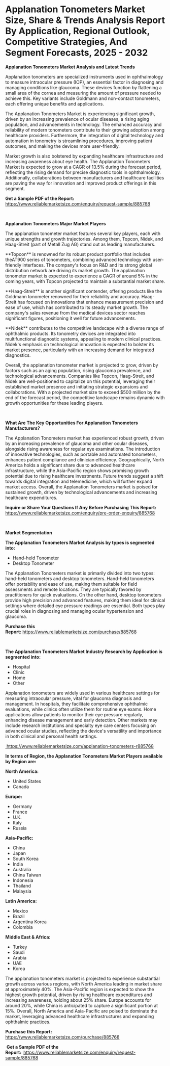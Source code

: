 <p><h1>Applanation Tonometers Market Size, Share & Trends Analysis Report By Application, Regional Outlook, Competitive Strategies, And Segment Forecasts, 2025 - 2032</h1></p><p><strong>Applanation Tonometers Market Analysis and Latest Trends</strong></p>
<p><p>Applanation tonometers are specialized instruments used in ophthalmology to measure intraocular pressure (IOP), an essential factor in diagnosing and managing conditions like glaucoma. These devices function by flattening a small area of the cornea and measuring the amount of pressure needed to achieve this. Key variants include Goldmann and non-contact tonometers, each offering unique benefits and applications. </p><p>The Applanation Tonometers Market is experiencing significant growth, driven by an increasing prevalence of ocular diseases, a rising aging population, and advancements in technology. The enhanced accuracy and reliability of modern tonometers contribute to their growing adoption among healthcare providers. Furthermore, the integration of digital technology and automation in tonometry is streamlining procedures, improving patient outcomes, and making the devices more user-friendly.</p><p>Market growth is also bolstered by expanding healthcare infrastructure and increasing awareness about eye health. The Applanation Tonometers Market is expected to grow at a CAGR of 13.5% during the forecast period, reflecting the rising demand for precise diagnostic tools in ophthalmology. Additionally, collaborations between manufacturers and healthcare facilities are paving the way for innovation and improved product offerings in this segment.</p></p>
<p><strong>Get a Sample PDF of the Report:&nbsp;</strong> <a href="https://www.reliablemarketsize.com/enquiry/request-sample/885768?utm_campaign=2778&utm_medium=2&utm_source=Github&utm_content=ia&utm_term=13042025&utm_id=applanation-tonometers">https://www.reliablemarketsize.com/enquiry/request-sample/885768</a></p>
<p>&nbsp;</p>
<p><strong>Applanation Tonometers Major Market Players</strong></p>
<p><p>The applanation tonometer market features several key players, each with unique strengths and growth trajectories. Among them, Topcon, Nidek, and Haag-Streit (part of Metall Zug AG) stand out as leading manufacturers. </p><p>**Topcon** is renowned for its robust product portfolio that includes theAT900 series of tonometers, combining advanced technology with user-friendly interfaces. The company's focus on R&D and its strong global distribution network are driving its market growth. The applanation tonometer market is expected to experience a CAGR of around 5% in the coming years, with Topcon projected to maintain a substantial market share.</p><p>**Haag-Streit** is another significant contender, offering products like the Goldmann tonometer renowned for their reliability and accuracy. Haag-Streit has focused on innovations that enhance measurement precision and ease of use, which has contributed to its steady market growth. The company's sales revenue from the medical devices sector reaches significant figures, positioning it well for future advancements.</p><p>**Nidek** contributes to the competitive landscape with a diverse range of ophthalmic products. Its tonometry devices are integrated into multifunctional diagnostic systems, appealing to modern clinical practices. Nidek's emphasis on technological innovation is expected to bolster its market presence, particularly with an increasing demand for integrated diagnostics.</p><p>Overall, the applanation tonometer market is projected to grow, driven by factors such as an aging population, rising glaucoma prevalence, and technological advancements. Companies like Topcon, Haag-Streit, and Nidek are well-positioned to capitalize on this potential, leveraging their established market presence and initiating strategic expansions and collaborations. With a projected market size to exceed $500 million by the end of the forecast period, the competitive landscape remains dynamic with growth opportunities for these leading players.</p></p>
<p>&nbsp;</p>
<p><strong>What Are The Key Opportunities For Applanation Tonometers Manufacturers?</strong></p>
<p><p>The Applanation Tonometers market has experienced robust growth, driven by an increasing prevalence of glaucoma and other ocular diseases, alongside rising awareness for regular eye examinations. The introduction of innovative technologies, such as portable and automated tonometers, enhances patient compliance and clinician efficiency. Geographically, North America holds a significant share due to advanced healthcare infrastructure, while the Asia-Pacific region shows promising growth potential due to rising healthcare investments. Future trends suggest a shift towards digital integration and telemedicine, which will further expand market access. Overall, the Applanation Tonometers market is poised for sustained growth, driven by technological advancements and increasing healthcare expenditures.</p></p>
<p><strong>Inquire or Share Your Questions If Any Before Purchasing This Report:</strong> <a href="https://www.reliablemarketsize.com/enquiry/pre-order-enquiry/885768?utm_campaign=2778&utm_medium=2&utm_source=Github&utm_content=ia&utm_term=13042025&utm_id=applanation-tonometers">https://www.reliablemarketsize.com/enquiry/pre-order-enquiry/885768</a></p>
<p>&nbsp;</p>
<p><strong>Market Segmentation</strong></p>
<p><strong>The Applanation Tonometers Market Analysis by types is segmented into:</strong></p>
<p><ul><li>Hand-held Tonometer</li><li>Desktop Tonometer</li></ul></p>
<p><p>The Applanation Tonometers market is primarily divided into two types: hand-held tonometers and desktop tonometers. Hand-held tonometers offer portability and ease of use, making them suitable for field assessments and remote locations. They are typically favored by practitioners for quick evaluations. On the other hand, desktop tonometers provide high precision and advanced features, making them ideal for clinical settings where detailed eye pressure readings are essential. Both types play crucial roles in diagnosing and managing ocular hypertension and glaucoma.</p></p>
<p><strong>Purchase this Report:&nbsp;</strong><a href="https://www.reliablemarketsize.com/purchase/885768?utm_campaign=2778&utm_medium=2&utm_source=Github&utm_content=ia&utm_term=13042025&utm_id=applanation-tonometers">https://www.reliablemarketsize.com/purchase/885768</a></p>
<p>&nbsp;</p>
<p><strong>The Applanation Tonometers Market Industry Research by Application is segmented into:</strong></p>
<p><ul><li>Hospital</li><li>Clinic</li><li>Home</li><li>Other</li></ul></p>
<p><p>Applanation tonometers are widely used in various healthcare settings for measuring intraocular pressure, vital for glaucoma diagnosis and management. In hospitals, they facilitate comprehensive ophthalmic evaluations, while clinics often utilize them for routine eye exams. Home applications allow patients to monitor their eye pressure regularly, enhancing disease management and early detection. Other markets may include research institutions and specialty eye care centers focusing on advanced ocular studies, reflecting the device's versatility and importance in both clinical and personal health settings.</p></p>
<p><a href="https://www.reliablemarketsize.com/applanation-tonometers-r885768?utm_campaign=2778&utm_medium=2&utm_source=Github&utm_content=ia&utm_term=13042025&utm_id=applanation-tonometers">&nbsp;https://www.reliablemarketsize.com/applanation-tonometers-r885768</a></p>
<p><strong>In terms of Region, the Applanation Tonometers Market Players available by Region are:</strong></p>
<p>
    <p> <strong> North America: </strong>
        <ul>
            <li>United States</li>
            <li>Canada</li>
        </ul>
        </p> 
    <p> <strong> Europe: </strong>
        <ul>
            <li>Germany</li>
            <li>France</li>
            <li>U.K.</li>
            <li>Italy</li>
            <li>Russia</li>
        </ul>
        </p> 
    <p> <strong> Asia-Pacific: </strong>
        <ul>
            <li>China</li>
            <li>Japan</li>
            <li>South Korea</li>
            <li>India</li>
            <li>Australia</li>
            <li>China Taiwan</li>
            <li>Indonesia</li>
            <li>Thailand</li>
            <li>Malaysia</li>
        </ul>
        </p> 
    <p> <strong> Latin America: </strong>
        <ul>
            <li>Mexico</li>
            <li>Brazil</li>
            <li>Argentina Korea</li>
            <li>Colombia</li>
        </ul>
        </p> 
    <p> <strong> Middle East & Africa: </strong>
        <ul>
            <li>Turkey</li>
            <li>Saudi</li>
            <li>Arabia</li>
            <li>UAE</li>
            <li>Korea</li>
        </ul>
    </p>
    </p>
<p><p>The applanation tonometers market is projected to experience substantial growth across various regions, with North America leading in market share at approximately 40%. The Asia-Pacific region is expected to show the highest growth potential, driven by rising healthcare expenditures and increasing awareness, holding about 25% share. Europe accounts for around 20%, while China is anticipated to capture a significant portion at 15%. Overall, North America and Asia-Pacific are poised to dominate the market, leveraging advanced healthcare infrastructures and expanding ophthalmic practices.</p></p>
<p><strong>Purchase this Report: </strong><a href="https://www.reliablemarketsize.com/purchase/885768?utm_campaign=2778&utm_medium=2&utm_source=Github&utm_content=ia&utm_term=13042025&utm_id=applanation-tonometers">https://www.reliablemarketsize.com/purchase/885768</a></p>
<p>&nbsp;<strong>Get a Sample PDF of the Report:&nbsp;&nbsp;</strong><a href="https://www.reliablemarketsize.com/enquiry/request-sample/885768?utm_campaign=2778&utm_medium=2&utm_source=Github&utm_content=ia&utm_term=13042025&utm_id=applanation-tonometers">https://www.reliablemarketsize.com/enquiry/request-sample/885768</a></p>
<p><strong></strong></p>
<p><p></p><p></p><p></p></p>